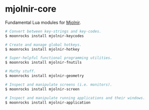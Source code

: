 # mjolnir-core

Fundamental Lua modules for [Mjolnir](https://github.com/mjolnir-io/mjolnir).

~~~bash
# Convert between key-strings and key-codes.
$ moonrocks install mjolnir-keycodes

# Create and manage global hotkeys.
$ moonrocks install mjolnir-hotkey

# Super-helpful functional programming utilities.
$ moonrocks install mjolnir-fnutils

# Mathy stuff.
$ moonrocks install mjolnir-geometry

# Inspect and manipulate screens (i.e. monitors).
$ moonrocks install mjolnir-screen

# Inspect and manipulate running applications and their windows.
$ moonrocks install mjolnir-application
~~~
